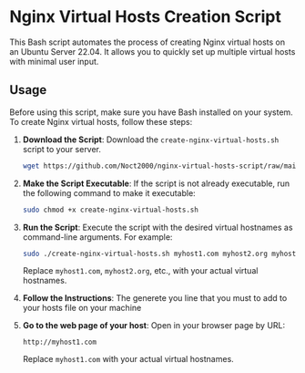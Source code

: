 # Nginx Virtual Hosts Creation Script

This Bash script automates the process of creating Nginx virtual hosts on an Ubuntu Server 22.04. It allows you to quickly set up multiple virtual hosts with minimal user input.

## Usage

Before using this script, make sure you have Bash installed on your system. To create Nginx virtual hosts, follow these steps:

1. **Download the Script**: Download the `create-nginx-virtual-hosts.sh` script to your server.

    ```bash
    wget https://github.com/Noct2000/nginx-virtual-hosts-script/raw/main/create-nginx-virtual-hosts.sh
    ```

2. **Make the Script Executable**: If the script is not already executable, run the following command to make it executable:

   ```bash
   sudo chmod +x create-nginx-virtual-hosts.sh
   ```

3. **Run the Script**: Execute the script with the desired virtual hostnames as command-line arguments. For example:

   ```bash
   sudo ./create-nginx-virtual-hosts.sh myhost1.com myhost2.org myhost3.com
   ```

   Replace `myhost1.com`, `myhost2.org`, etc., with your actual virtual hostnames.

4. **Follow the Instructions**: The generete you line that you must to add to your hosts file on your machine

5. **Go to the web page of your host**: Open in your browser page by URL:

    ```
    http://myhost1.com
    ```
     
    Replace `myhost1.com` with your actual virtual hostnames.
    
